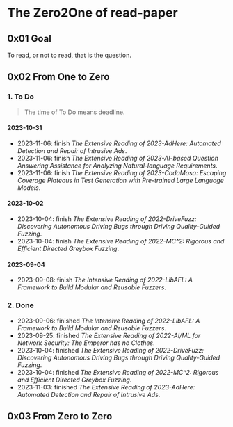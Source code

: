 # The Zero2One of read-paper

## 0x01 Goal

To read, or not to read, that is the question.

## 0x02 From One to Zero

### 1. To Do

> The time of To Do means deadline.

#### 2023-10-31

- 2023-11-06: finish *The Extensive Reading of 2023-AdHere: Automated Detection and Repair of Intrusive Ads*.
- 2023-11-06: finish *The Extensive Reading of 2023-AI-based Question Answering Assistance for Analyzing Natural-language Requirements*.
- 2023-11-06: finish *The Extensive Reading of 2023-CodaMosa: Escaping Coverage Plateaus in Test Generation with Pre-trained Large Language Models*.

#### 2023-10-02

- 2023-10-04: finish *The Extensive Reading of 2022-DriveFuzz: Discovering Autonomous Driving Bugs through Driving Quality-Guided Fuzzing*.
- 2023-10-04: finish *The Extensive Reading of 2022-MC^2: Rigorous and Efficient Directed Greybox Fuzzing*.

#### 2023-09-04

- 2023-09-08: finish *The Intensive Reading of 2022-LibAFL: A Framework to Build Modular and Reusable Fuzzers*.

### 2. Done

- 2023-09-06: finished *The Intensive Reading of 2022-LibAFL: A Framework to Build Modular and Reusable Fuzzers*.
- 2023-09-25: finished *The Extensive Reading of 2022-AI/ML for Network Security: The Emperor has no Clothes*.
- 2023-10-04: finished *The Extensive Reading of 2022-DriveFuzz: Discovering Autonomous Driving Bugs through Driving Quality-Guided Fuzzing*.
- 2023-10-04: finished *The Extensive Reading of 2022-MC^2: Rigorous and Efficient Directed Greybox Fuzzing*.
- 2023-11-03: finished *The Extensive Reading of 2023-AdHere: Automated Detection and Repair of Intrusive Ads*.

## 0x03 From Zero to Zero
